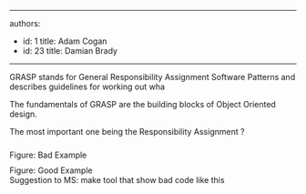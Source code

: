 

---
authors:
  - id: 1
    title: Adam Cogan
  - id: 23
    title: Damian Brady
---




<span class='intro'> <p><span lang="EN-AU">GRASP stands for General Responsibility Assignment Software Patterns and describes guidelines for working out wha</span></p> </span>

<p>​The fundamentals of GRASP are the <span lang="EN-AU">building blocks of Object Oriented design.</span></p>
<p><span lang="EN-AU">The most important one being the Responsibility Assignment ?</span></p>
<div><span lang="EN-AU"><img src="/SoftwareDevelopment/RulestobetterArchitectureandCodeReview/PublishingImages/GRASP%20bad%20example.jpg" alt="" style="margin&#58;5px;" /><br>Figure&#58; Bad Example</span></div>
<div><img src="/SoftwareDevelopment/RulestobetterArchitectureandCodeReview/PublishingImages/GRASP%20good%20example.jpg" alt="" style="margin&#58;5px;" /> </div>
<div>​​​Figure&#58; Good Example</div>
<div>Suggestion to MS&#58; make tool that show bad code like this​</div>



